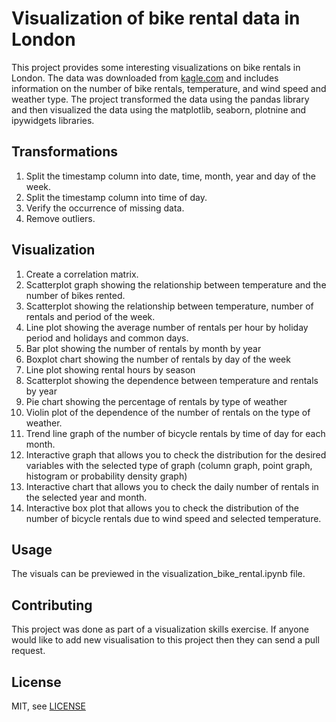 # Visualization of bike rental data in London

This project provides some interesting visualizations on bike rentals in London. The data was downloaded from [kagle.com](https://www.kaggle.com/hmavrodiev/london-bike-sharing-dataset) and includes information on the number of bike rentals, temperature, and wind speed and weather type.
The project transformed the data using the pandas library and then visualized the data using the matplotlib, seaborn, plotnine and ipywidgets libraries.

## Transformations
1. Split the timestamp column into date, time, month, year and day of the week.
2. Split the timestamp column into time of day.
3. Verify the occurrence of missing data.
4. Remove outliers.

## Visualization
1. Create a correlation matrix.
2. Scatterplot graph showing the relationship between temperature and the number of bikes rented.
3. Scatterplot showing the relationship between temperature, number of rentals and period of the week.
4. Line plot showing the average number of rentals per hour by holiday period and holidays and common days.
5. Bar plot showing the number of rentals by month by year
6. Boxplot chart showing the number of rentals by day of the week
7. Line plot showing rental hours by season
8. Scatterplot showing the dependence between temperature and rentals by year
9. Pie chart showing the percentage of rentals by type of weather
10. Violin plot of the dependence of the number of rentals on the type of weather.
11. Trend line graph of the number of bicycle rentals by time of day for each month.
12. Interactive graph that allows you to check the distribution for the desired variables with the selected type of graph (column graph, point graph, histogram or probability density graph)
13. Interactive chart that allows you to check the daily number of rentals in the selected year and month.
14. Interactive box plot that allows you to check the distribution of the number of bicycle rentals due to wind speed and selected temperature.

## Usage
The visuals can be previewed in the visualization_bike_rental.ipynb file. 

## Contributing
This project was done as part of a visualization skills exercise. If anyone would like to add new visualisation to this project then they can send a pull request.

## License
MIT, see [LICENSE](LICENSE)